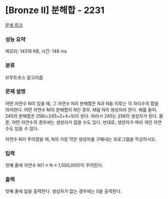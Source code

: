 # [Bronze II] 분해합 - 2231 

[문제 링크](https://www.acmicpc.net/problem/2231) 

### 성능 요약

메모리: 14316 KB, 시간: 148 ms

### 분류

브루트포스 알고리즘

### 문제 설명

<p>어떤 자연수 N이 있을 때, 그 자연수 N의 분해합은 N과 N을 이루는 각 자리수의 합을 의미한다. 어떤 자연수 M의 분해합이 N인 경우, M을 N의 생성자라 한다. 예를 들어, 245의 분해합은 256(=245+2+4+5)이 된다. 따라서 245는 256의 생성자가 된다. 물론, 어떤 자연수의 경우에는 생성자가 없을 수도 있다. 반대로, 생성자가 여러 개인 자연수도 있을 수 있다.</p>

<p>자연수 N이 주어졌을 때, N의 가장 작은 생성자를 구해내는 프로그램을 작성하시오.</p>

### 입력 

 <p>첫째 줄에 자연수 N(1 ≤ N ≤ 1,000,000)이 주어진다.</p>

### 출력 

 <p>첫째 줄에 답을 출력한다. 생성자가 없는 경우에는 0을 출력한다.</p>

